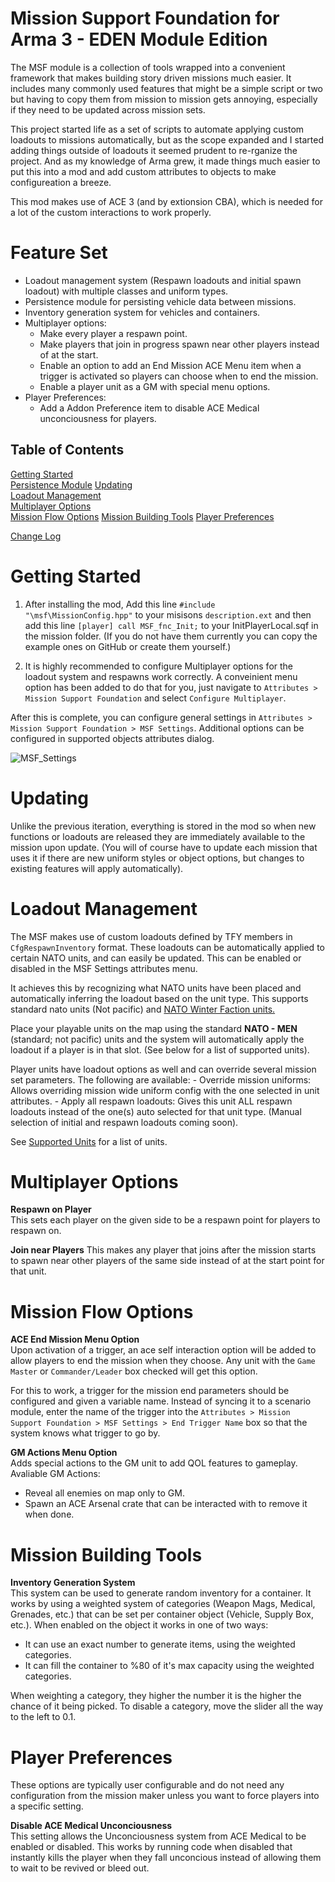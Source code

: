 # Mission Support Foundation for Arma 3 - EDEN Module Edition

The MSF module is a collection of tools wrapped into a convenient framework that makes building story driven missions much easier.  It includes many commonly used features that might be a simple script or two but having to copy them from mission to mission gets annoying, especially if they need to be updated across mission sets.

This project started life as a set of scripts to automate applying custom loadouts to missions automatically, but as the scope expanded and I started adding things outside of loadouts it seemed prudent to re-rganize the project.  And as my knowledge of Arma grew, it made things much easier to put this into a mod and add custom attributes to objects to make configureation a breeze.

This mod makes use of ACE 3 (and by extionsion CBA), which is needed for a lot of the custom interactions to work properly.  

# Feature Set
- Loadout management system (Respawn loadouts and initial spawn loadout) with multiple classes and uniform types.
- Persistence module for persisting vehicle data between missions.
- Inventory generation system for vehicles and containers.
- Multiplayer options:
    - Make every player a respawn point.
    - Make players that join in progress spawn near other players instead of at the start.
    - Enable an option to add an End Mission ACE Menu item when a trigger is activated so players can choose when to end the mission.
    - Enable a player unit as a GM with special menu options.
- Player Preferences:
    - Add a Addon Preference item to disable ACE Medical unconciousness for players.

## Table of Contents  

[Getting Started](#getting-started)  
[Persistence Module](Persistence.md)
[Updating](#updating)  
[Loadout Management](#loadout-management)  
[Multiplayer Options](#multiplayer-options)  
[Mission Flow Options](#mission-flow-options)
[Mission Building Tools](#mission-building-tools)
[Player Preferences](#player-preferences)  

[Change Log](Changelog.md)  

# Getting Started

1. After installing the mod, Add this line `#include "\msf\MissionConfig.hpp"` to your misisons `description.ext` and then add this line `[player] call MSF_fnc_Init;` to your InitPlayerLocal.sqf in the mission folder. (If you do not have them currently you can copy the example ones on GitHub or create them yourself.)

2. It is highly recommended to configure Multiplayer options for the loadout system and respawns work correctly.  A conveinient menu option has been added to do that for you, just navigate to `Attributes > Mission Support Foundation` and select `Configure Multiplayer`.

After this is complete, you can configure general settings in `Attributes > Mission Support Foundation > MSF Settings`.  Additional options can be configured in supported objects attributes dialog.

![MSF_Settings](https://raw.githubusercontent.com/zeiktuvai/TFY_Arma3/Dev/img/MSF_Settings.png)

# Updating

Unlike the previous iteration, everything is stored in the mod so when new functions or loadouts are released they are immediately available to the mission upon update.  (You will of course have to update each mission that uses it if there are new uniform styles or object options, but changes to existing features will apply automatically).

# Loadout Management

The MSF makes use of custom loadouts defined by TFY members in `CfgRespawnInventory` format.  These loadouts can be automatically applied to certain NATO units, and can easily be updated.  This can be enabled or disabled in the MSF Settings attributes menu.

It achieves this by recognizing what NATO units have been placed and automatically inferring the loadout based on the unit type.  This supports standard nato units (Not pacific) and [NATO Winter Faction units.](https://steamcommunity.com/sharedfiles/filedetails/?id=2315104187)

Place your playable units on the map using the standard **NATO - MEN** (standard; not pacific) units and the system will automatically apply the loadout if a player is in that slot. (See below for a list of supported units). 

Player units have loadout options as well and can override several mission set parameters.  The following are available:
    - Override mission uniforms: Allows overriding mission wide uniform config with the one selected in unit attributes.
    - Apply all respawn loadouts: Gives this unit ALL respawn loadouts instead of the one(s) auto selected for that unit type.
    (Manual selection of initial and respawn loadouts coming soon).

See [Supported Units](/docs/SupportedUnits.md) for a list of units.

# Multiplayer Options

**Respawn on Player**  
This sets each player on the given side to be a respawn point for players to respawn on.  

**Join near Players**
This makes any player that joins after the mission starts to spawn near other players of the same side instead of at the start point for that unit.
  
# Mission Flow Options

**ACE End Mission Menu Option**  
Upon activation of a trigger, an ace self interaction option will be added to allow players to end the mission when they choose.  Any unit with the `Game Master` or `Commander/Leader` box checked will get this option.

For this to work, a trigger for the mission end parameters should be configured and given a variable name.  Instead of syncing it to a scenario module, enter the name of the trigger into the `Attributes > Mission Support Foundation > MSF Settings > End Trigger Name` box so that the system knows what trigger to go by.

**GM Actions Menu Option**  
Adds special actions to the GM unit to add QOL features to gameplay. Avaliable GM Actions:  
- Reveal all enemies on map only to GM.  
- Spawn an ACE Arsenal crate that can be interacted with to remove it when done.  

# Mission Building Tools  

**Inventory Generation System**  
This system can be used to generate random inventory for a container. It works by using a weighted system of categories (Weapon Mags, Medical, Grenades, etc.) that can be set per container object (Vehicle, Supply Box, etc.).  When enabled on the object it works in one of two ways:  
- It can use an exact number to generate items, using the weighted categories.
- It can fill the container to %80 of it's max capacity using the weighted categories.  

When weighting a category, they higher the number it is the higher the chance of it being picked.  To disable a category, move the slider all the way to the left to 0.1.

# Player Preferences

These options are typically user configurable and do not need any configuration from the mission maker unless you want to force players into a specific setting.

**Disable ACE Medical Unconciousness**  
This setting allows the Unconciousness system from ACE Medical to be enabled or disabled.  This works by running code when disabled that instantly kills the player when they fall unconcious instead of allowing them to wait to be revived or bleed out.

